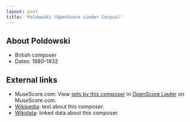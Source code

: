 ```yaml
---
layout: post
title: 'Poldowski (OpenScore Lieder Corpus)'
---
```


## About Poldowski

- British composer
- Dates: 1880–1932

## External links

- MuseScore.com: View [sets by this composer] in [OpenScore Lieder] on MuseScore.com.
- [Wikipedia]: text about this composer.
- [Wikidata]: linked data about this composer.

[Wikipedia]: https://en.wikipedia.org/wiki/Poldowski
[Wikidata]: https://www.wikidata.org/wiki/Q4107299
[sets by this composer]: https://musescore.com/openscore-lieder-corpus/sets?order=title&text=Poldowski
[OpenScore Lieder]: https://musescore.com/openscore-lieder-corpus


